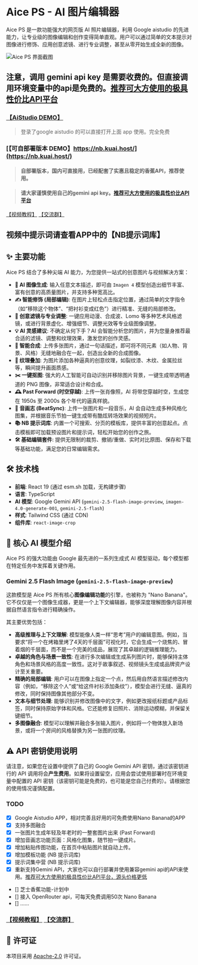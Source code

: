 # Aice PS - AI 图片编辑器

Aice PS 是一款功能强大的网页版 AI 照片编辑器，利用 Google aistudio 的先进能力，让专业级的图像编辑和创作变得简单直观。用户可以通过简单的文本提示对图像进行修饰、应用创意滤镜、进行专业调整，甚至从零开始生成全新的图像。

![Aice PS 界面截图](https://storage.googleapis.com/gweb-developer-goog-blog-assets/images/gemini-2-5-flash-prompt-based-image-editing.original.png)

## 注意，调用 gemini api key 是需要收费的。但直接调用环境变量中的api是免费的。[推荐可大方使用的极具性价比API平台](https://cnb.build/no.1/api/-/issues/2)

### [【AiStudio DEMO】](https://ai.studio/apps/drive/1JSVTWc7Pe1GfLLrQcBWPZF_yH_80xUGg) 

> 登录了google aistudio 的可以直接打开上面 app 使用。完全免费

### [【可自部署版本 DEMO】https://nb.kuai.host/](https://nb.kuai.host/)

> #### 自部署版本，国内可直接用，已经配套了实惠且稳定的香蕉API，推荐使用。

> #### 请大家谨慎使用自己的gemini api key。[推荐可大方使用的极具性价比API平台](https://cnb.build/no.1/api/-/issues/2)

 [【视频教程】](https://www.bilibili.com/video/BV1y6e2z3EDS/)  [【交流群】](https://cnb.cool/fuliai/comfyui/-/issues/11) 

## 视频中提示词请查看APP中的【NB提示词库】

## ✨ 主要功能

Aice PS 结合了多种尖端 AI 能力，为您提供一站式的创意图片与视频解决方案：

-   **🚀 AI 图像生成**: 输入任意文本描述，即可由 `Imagen 4` 模型创造出细节丰富、富有创意的高质量图片，并支持多种宽高比。
-   **✍️ 智能修饰 (局部编辑)**: 在图片上轻松点击指定位置，通过简单的文字指令（如“移除这个物体”、“把衬衫变成红色”）进行精准、无缝的局部修改。
-   **🎨 创意滤镜与专业调整**: 一键应用动漫、合成波、Lomo 等多种艺术风格滤镜，或进行背景虚化、增强细节、调整光效等专业级图像调整。
-   **💡 AI 灵感建议**: 不确定从何下手？AI 会智能分析您的图片，并为您量身推荐最合适的滤镜、调整和纹理效果，激发您的创作灵感。
-   **🧩 智能合成**: 上传多张图片，通过一句话描述，即可将不同元素（如人物、背景、风格）无缝地融合在一起，创造出全新的合成图像。
-   **🧱 纹理叠加**: 为图片添加各种逼真的创意纹理，如裂纹漆、木纹、金属拉丝等，瞬间提升画面质感。
-   **✂️ 一键抠图**: 强大的人工智能可自动识别并移除图片背景，一键生成带透明通道的 PNG 图像，非常适合设计和合成。
-   **🕰️ Past Forward (时空穿越)**: 上传一张肖像照，AI 将带您穿越时空，生成您在 1950s 至 2000s 各个年代的逼真样貌。
-   **🎵 音画志 (BeatSync)**: 上传一张图片和一段音乐，AI 会自动生成多种风格化图集，并根据音乐节拍一键生成带有酷炫转场效果的视频短片。
-   **📚 NB 提示词库**: 内置一个可搜索、分页的模板库，提供丰富的创意起点。点击模板即可加载预设图片和提示词，轻松开始您的创作之旅。
-   **🛠️ 基础编辑套件**: 提供无限制的裁剪、撤销/重做、实时对比原图、保存和下载等基础功能，满足您的日常编辑需求。

## 🛠️ 技术栈

- **前端**: React 19 (通过 esm.sh 加载，无构建步骤)
- **语言**: TypeScript
- **AI 模型**: Google Gemini API (`gemini-2.5-flash-image-preview`, `imagen-4.0-generate-001`, `gemini-2.5-flash`)
- **样式**: Tailwind CSS (通过 CDN)
- **组件库**: `react-image-crop`

## 🎨 核心 AI 模型介绍

Aice PS 的强大功能由 Google 最先进的一系列生成式 AI 模型驱动，每个模型都在特定任务中发挥着关键作用。

### Gemini 2.5 Flash Image (`gemini-2.5-flash-image-preview`)

这款模型是 Aice PS 所有核心**图像编辑功能**的引擎，也被称为 "Nano Banana"。它不仅仅是一个图像生成器，更是一个上下文编辑器，能够深度理解图像内容并根据自然语言指令进行精确操作。

其主要优势包括：

-   **高级推理与上下文理解**: 模型能像人类一样“思考”用户的编辑意图。例如，当要求“将一个在烤箱里烤了4天的千层面”可视化时，它会生成一个烧焦的、冒着烟的千层面，而不是一个完美的成品，展现了其卓越的逻辑推理能力。
-   **卓越的角色与场景一致性**: 在进行多次编辑或生成系列图片时，能够保持主体角色和场景风格的高度一致性。这对于故事叙述、视频镜头生成或品牌资产设计至关重要。
-   **精确的局部编辑**: 用户可以在图像上指定一个点，然后用自然语言描述修改内容（例如，“移除这个人”或“给这件衬衫添加条纹”），模型会进行无缝、逼真的修改，同时保持图像其他部分不变。
-   **文本与细节处理**: 能够识别并修改图像中的文字，例如更改报纸标题或产品标签，同时保持原始字体和风格。它还能修复旧照片、消除运动模糊，并保留关键细节。
-   **多图像融合**: 模型可以理解并融合多张输入图片，例如将一个物体放入新场景，或将一个房间的风格替换为另一张图的纹理。

## ⚠️ API 密钥使用说明
请注意，如果您在设置中提供了自己的 Google Gemini API 密钥，通过该密钥进行的 API 调用将会**产生费用**。如果将设置留空，应用会尝试使用部署时在环境变量中配置的 API 密钥（该密钥可能是免费的，也可能是您自己付费的）。请根据您的使用情况谨慎配置。

### TODO
- [x] Google Aistudio APP，相对完善且好用的可免费使用Nano Banana的APP
- [x] 支持多图融合
- [x] 一张图片生成年轻及年老时的一整套图片出来 (Past Forward)
- [x] 增加音画志功能页面：风格化图集，随节拍一键成片。
- [x] 增加粘贴传图功能，在首页中粘贴图片就自动上传。
- [x] 增加模板功能 (NB 提示词库)
- [x] 提示词集中营 (NB 提示词库)
- [x] 重新支持Gemini API，大家也可以自行部署并使用兼容gemini api的API来使用。[推荐可大方使用的极具性价比API平台，源头价格更低](https://cnb.build/no.1/api/-/issues/2)
- [] 芝士香蕉功能-计划中
- [] 接入 OpenRouter api，可每天免费调用50次 Nano Banana
- [] ……


###  [【视频教程】](https://www.bilibili.com/video/BV1y6e2z3EDS/)  [【交流群】](https://cnb.cool/fuliai/comfyui/-/issues/11) 

## 📄 许可证

本项目采用 [Apache-2.0](./LICENSE) 许可证。